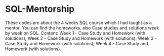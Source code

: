 # SQL-Mentorship
These codes are about the 4 weeks SQL course which I had taught as a mentor. You can find the homeworks, also Case studies and solutions week by week on SQL. 
Content:
Week 1 - Case Study and Homework (with solutions);
Week 2 - Case Study and Homework (with solutions);
Week 3 - Case Study and Homework (with solutions);
Week 4 - Case Study and Homework (with solutions).
